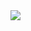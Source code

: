 
<img src= "https://www.google.com/url?sa=i&url=https%3A%2F%2Fscalait.com%2Ftendencias%2Fimplemente-o-controle-de-acesso-a-aplicacoes-web-e-mobile-em-poucos-passos%2F&psig=AOvVaw3-eXHZegY6z6fGuxraq2_o&ust=1687731342401000&source=images&cd=vfe&ved=0CBEQjRxqFwoTCPixuqr33P8CFQAAAAAdAAAAABAb.jpg](https://blog.convisoappsec.com/wp-content/uploads/2023/05/356abea8-287f-4dbd-8bdf-fbb98aff8b85.png)https://blog.convisoappsec.com/wp-content/uploads/2023/05/356abea8-287f-4dbd-8bdf-fbb98aff8b85.png">
